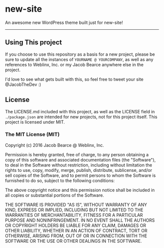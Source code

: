 # new-site

An awesome new WordPress theme built just for new-site!

---

## Using This project

If you choose to use this repository as a basis for a new project, please be sure to update all the instances of `YOURNAME @ YOURCOMPANY`, as well as any references to Weblinx, Inc. or my Jacob Bearce anywhere else in the project.

I'd love to see what gets built with this, so feel free to tweet your site @JacobTheDev :)

## License

The LICENSE.md included with this project, as well as the LICENSE field in `./package.json` are intended for new projects, not for this project itself. This project is licensed under MIT.

### The MIT License (MIT)

Copyright (c) 2016 Jacob Bearce @ Weblinx, Inc.

Permission is hereby granted, free of charge, to any person obtaining a copy of this software and associated documentation files (the "Software"), to deal in the Software without restriction, including without limitation the rights to use, copy, modify, merge, publish, distribute, sublicense, and/or sell copies of the Software, and to permit persons to whom the Software is furnished to do so, subject to the following conditions:

The above copyright notice and this permission notice shall be included in all copies or substantial portions of the Software.

THE SOFTWARE IS PROVIDED "AS IS", WITHOUT WARRANTY OF ANY KIND, EXPRESS OR IMPLIED, INCLUDING BUT NOT LIMITED TO THE WARRANTIES OF MERCHANTABILITY, FITNESS FOR A PARTICULAR PURPOSE AND NONINFRINGEMENT. IN NO EVENT SHALL THE AUTHORS OR COPYRIGHT HOLDERS BE LIABLE FOR ANY CLAIM, DAMAGES OR OTHER LIABILITY, WHETHER IN AN ACTION OF CONTRACT, TORT OR OTHERWISE, ARISING FROM, OUT OF OR IN CONNECTION WITH THE SOFTWARE OR THE USE OR OTHER DEALINGS IN THE SOFTWARE.
